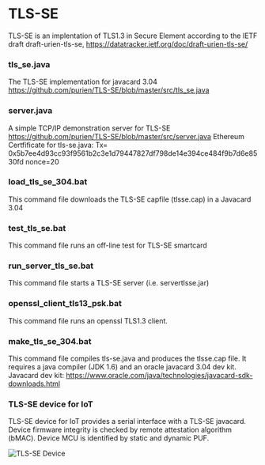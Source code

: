 # TLS-SE
TLS-SE is an implentation of TLS1.3 in Secure Element according to the IETF draft draft-urien-tls-se, https://datatracker.ietf.org/doc/draft-urien-tls-se/
### tls_se.java
The TLS-SE implementation for javacard 3.04
https://github.com/purien/TLS-SE/blob/master/src/tls_se.java
### server.java 
A simple TCP/IP demonstration server for TLS-SE
https://github.com/purien/TLS-SE/blob/master/src/server.java
Ethereum Certfificate for tls-se.java: Tx= 0x5b7ee4d93cc93f9561b2c3e1d79447827df798de14e394ce484f9b7d6e8530fd nonce=20
### load_tls_se_304.bat
This command file   downloads the TLS-SE capfile (tlsse.cap) in a Javacard 3.04
### test_tls_se.bat
This command file runs an off-line test for TLS-SE smartcard
### run_server_tls_se.bat
This command file  starts a TLS-SE server (i.e. servertlsse.jar)
### openssl_client_tls13_psk.bat
This command file runs an openssl TLS1.3 client.
### make_tls_se_304.bat
This command file compiles tls-se.java and produces the tlsse.cap file. 
It requires a java compiler (JDK 1.6) and an oracle javacard 3.04 dev kit.
Javacard dev kit: https://www.oracle.com/java/technologies/javacard-sdk-downloads.html
### TLS-SE device for IoT
TLS-SE device for IoT provides a serial interface with a TLS-SE javacard. 
Device firmware integrity is checked by remote attestation algorithm (bMAC). 
Device MCU is identified by static and dynamic PUF.

![TLS-SE Device](https://github.com/purien/TLS-SE/blob/master/tls_se_device.jpg)
